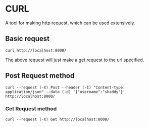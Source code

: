 

# CURL 
A tool for making http request, which can be used extensively.

## Basic request
	curl http://localhost:8000/
The above request will just make a get request to the url specified.

## Post Request method
	curl --request (-X) Post --header (-I) "Content-type: application/json" --data (-d) '{"username":"shaddy"}' http://localhost:8000/

### Get Request method
	curl --request (-X) Get http://localhost:8000/

##
